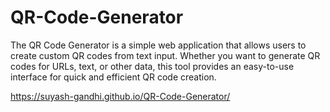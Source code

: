 # QR-Code-Generator
The QR Code Generator is a simple web application that allows users to create custom QR codes from text input. Whether you want to generate QR codes for URLs, text, or other data, this tool provides an easy-to-use interface for quick and efficient QR code creation.

 https://suyash-gandhi.github.io/QR-Code-Generator/
